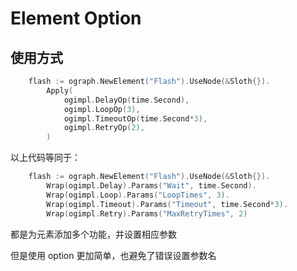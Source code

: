 # Element Option

## 使用方式

```go
	flash := ograph.NewElement("Flash").UseNode(&Sloth{}).
		Apply(
			ogimpl.DelayOp(time.Second),
			ogimpl.LoopOp(3),
			ogimpl.TimeoutOp(time.Second*3),
			ogimpl.RetryOp(2),
		)
```

以上代码等同于：

```go
	flash := ograph.NewElement("Flash").UseNode(&Sloth{}).
		Wrap(ogimpl.Delay).Params("Wait", time.Second).
		Wrap(ogimpl.Loop).Params("LoopTimes", 3).
		Wrap(ogimpl.Timeout).Params("Timeout", time.Second*3).
		Wrap(ogimpl.Retry).Params("MaxRetryTimes", 2)
```

都是为元素添加多个功能，并设置相应参数

但是使用 option 更加简单，也避免了错误设置参数名